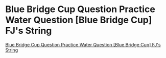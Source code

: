 # Blue Bridge Cup Question Practice Water Question [Blue Bridge Cup] FJ's String
[Blue Bridge Cup Question Practice Water Question [Blue Bridge Cup] FJ's String](https://aiwithcloud.com/2022/09/15/blue_bridge_cup_question_practice_water_question_blue_bridge_cup_fjs_string/)